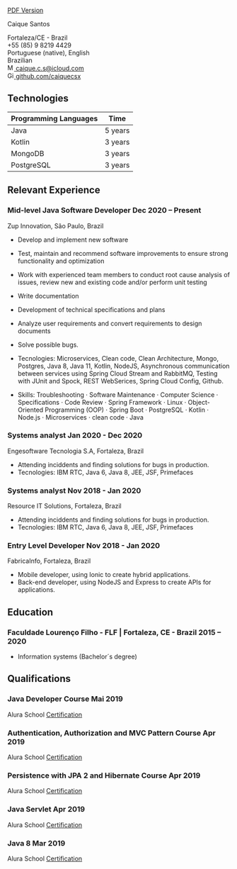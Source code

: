 [PDF Version](index.pdf)
<link rel="stylesheet" type="text/css" href="resume.css">

<span class="name">Caique Santos</span>

<p>
<span class="info">
Fortaleza/CE - Brazil <br>
+55 (85) 9 8219 4429 <br>
Portuguese (native), English <br/>
Brazilian <br/>
<a href="mailto:caique.c.s@icloud.com">
<img src="https://simpleicons.org/icons/minutemailer.svg" alt="Mail me" style="width:15px">
caique.c.s@icloud.com
</a>
<br/>
<a href="https://github.com/caiquecsx">
<img src="https://simpleicons.org/icons/github.svg" alt="Github" style="width:15px">
github.com/caiquecsx
</a>
</span>
</p>

## Technologies

| Programming Languages | Time | 
| -- | -- |
| Java | 5 years |
| Kotlin | 3 years |
| MongoDB | 3 years |
| PostgreSQL | 3 years |


## Relevant Experience

### Mid-level Java Software Developer <time> Dec 2020 – Present </time>

<location> Zup Innovation, São Paulo, Brazil </location>

- Develop and implement new software
- Test, maintain and recommend software improvements to ensure strong functionality and optimization
- Work with experienced team members to conduct root cause analysis of issues, review new and existing code and/or perform unit testing
- Write documentation
- Development of technical specifications and plans
- Analyze user requirements and convert requirements to design documents
- Solve possible bugs. 

- Tecnologies: Microservices, Clean code, Clean Architecture, Mongo, Postgres, Java 8, Java 11, Kotlin, NodeJS, Asynchronous communication between services using Spring Cloud Stream and RabbitMQ, Testing with JUnit and Spock, REST WebSerices, Spring Cloud Config, Github.

- Skills: Troubleshooting · Software Maintenance · Computer Science · Specifications · Code Review · Spring Framework · Linux · Object-Oriented Programming (OOP) · Spring Boot · PostgreSQL · Kotlin · Node.js · Microservices · clean code · Java

### Systems analyst <time> Jan 2020 - Dec 2020 </time>
<location> Engesoftware Tecnologia S.A, Fortaleza, Brazil </location>

- Attending inciddents and finding solutions for bugs in production.
- Tecnologies: IBM RTC, Java 6, Java 8, JEE, JSF, Primefaces

### Systems analyst <time> Nov 2018 - Jan 2020 </time>
<location> Resource IT Solutions, Fortaleza, Brazil </location>

- Attending inciddents and finding solutions for bugs in production.
- Tecnologies: IBM RTC, Java 6, Java 8, JEE, JSF, Primefaces

### Entry Level Developer <time> Nov 2018 - Jan 2020 </time>
<location> FabricaInfo, Fortaleza, Brazil  </location>

- Mobile developer, using Ionic to create hybrid applications.
- Back-end developer, using NodeJS and Express to create APIs for applications.

## Education

### Faculdade Lourenço Filho - FLF | <location> Fortaleza, CE - Brazil </location> <time> 2015 – 2020 </time>

- Information systems (Bachelor´s degree) 

## Qualifications

### Java Developer Course <time> Mai 2019 </time>
<location> Alura School </location>
<a href="https://cursos.alura.com.br/user/caique-santos/career/desenvolvedor-java-junior/certificate">
Certification
</a>

### Authentication, Authorization and MVC Pattern Course <time> Apr 2019 </time>
<location> Alura School </location>
<a href="https://cursos.alura.com.br/certificate/112df29a-a561-4178-959d-9912e1f89826">
Certification
</a>

### Persistence with JPA 2 and Hibernate Course <time> Apr 2019 </time>
<location> Alura School </location>
<a href="https://cursos.alura.com.br/user/caique-santos/course/persistencia-de-objetos-com-jpa-hibernate/certificate">
Certification
</a>

### Java Servlet <time> Apr 2019 </time>
<location> Alura School </location>
<a href="https://cursos.alura.com.br/certificate/d4e39940-7fc5-4d04-9a1f-fff17fe2ad99">
Certification
</a>

### Java 8 <time> Mar 2019 </time>
<location> Alura School </location>
<a href="https://cursos.alura.com.br/certificate/d4e39940-7fc5-4d04-9a1f-fff17fe2ad99">
Certification
</a>

<!-- 
### Webmaster <time> Apr 2022 – Present </time>

<location> American Institute of Chemical Engineers (AIChE), University of Washington </location>

- Managed and designed official website; monitored and updated social media accounts and email list
- Coordinated with internal and external media efforts to ensure up-to-date online presence
- Facilitated coordination of ChemE BBQ event and graduation ceremony

### Research and Development Officer <time> Apr 2020 – Jun 2021 </time>

<location> Chinese Students and Scholars Association, University of Washington </location>

- Designed, crafted, and edited posters and videos for major events, such as Student Orientation Programs
- Assisted in maintenance of official blog and website to provide resources based on students' need

### Maple Hall Council SEED Representative <time> Oct 2019 – Mar 2020 </time>

<location> Housing and Food Services, University of Washington </location>

- Led committee meetings and planned campus-wide competition that raised waste sorting awareness
- Attended weekly hall council and SEED meetings to liaise feedback and updates on activities and initiatives -->

<!-- Detail checks: 1. No period for each bullet; 2. Past tense for previous work; 3. Present tense for current work; 4. Spell check passed; 5. Grammarly check passed; 6. Sync with Linkedin; 7. Check paper format -->